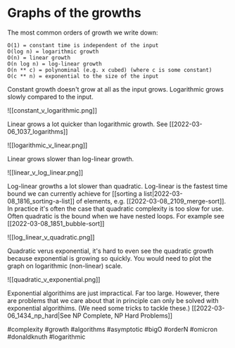 # Graphs of the growths

The most common orders of growth we write down:

```
O(1) = constant time is independent of the input
O(log n) = logarithmic growth
O(n) = linear growth
O(n log n) = log-linear growth
O(n ** c) = polynominal (e.g. x cubed) (where c is some constant)
O(c ** n) = exponential to the size of the input
```

Constant growth doesn't grow at all as the input grows. Logarithmic grows slowly compared to the input.

![[constant_v_logarithmic.png]]

Linear grows a lot quicker than logarithmic growth. See [[2022-03-06_1037_logarithms]]

![[logarithmic_v_linear.png]]

Linear grows slower than log-linear growth.

![[linear_v_log_linear.png]]

Log-linear growths a lot slower than quadratic. Log-linear is the fastest time bound we can currently achieve for [[sorting a list|2022-03-08_1816_sorting-a-list]] of elements, e.g. [[2022-03-08_2109_merge-sort]]. In practice it's often the case that quadratic complexity is too slow for use. Often quadratic is the bound when we have nested loops. For example see [[2022-03-08_1851_bubble-sort]]

![[log_linear_v_quadratic.png]]

Quadratic verus exponential, it's hard to even see the quadratic growth because exponential is growing so quickly. You would need to plot the graph on logarithmic (non-linear) scale.

![[quadratic_v_exponential.png]]

Exponential algorithims are just impractical. Far too large. However, there are problems that we care about that in principle can only be solved with exponential algorithims. (We need some tricks to tackle these.) [[2022-03-06_1434_np_hard|See NP Complete, NP Hard Problems]]

#complexity
#growth
#algorithms
#asymptotic
#bigO
#orderN
#omicron
#donaldknuth
#logarithmic

